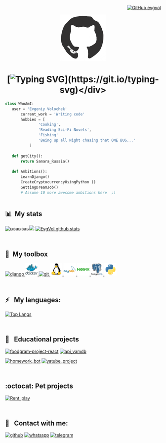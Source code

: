 <div align='right'>
	
[![GitHub evgvol](https://img.shields.io/github/followers/evgvol?label=follow&style=social)](https://github.com/evgvol)
</div>
<div align="center">
<img src="https://github.com/evgvol/evgvol/blob/main/octo.gif" alt="GitHub Logo" width="150" height="150" />
</div>


# <div align="center">[![Typing SVG](https://readme-typing-svg.herokuapp.com?color=%2336BCF7&lines=Welcome+To+My+GitHub+Profile+!)](https://git.io/typing-svg)</div>


 ```python
 class WhoAmI:
 	user = 'Evgeniy Volochek'
		current_work = 'Writing code'
		hobbies = [
				'Cooking',
				'Reading Sci-Fi Novels',
				'Fishing'
				'Being up all Night chasing that ONE BUG...'
			]
	
	def getCity():
		return Samara_Russia()
	
	def Ambitions():
		LearnDjango()
		CreateCryptocurrencyUsingPython ()
		GettingDreamJob()
		# Assume 10 more awesome ambitions here  ;)
	
 ```

## 📊 &nbsp;My stats

![ываываы](https://github-profile-summary-cards.vercel.app/api/cards/profile-details?username=evgvol&show_icons=true&title_color=fff&icon_color=79ff97&text_color=9f9f9f&bg_color=151515&count_private=true)![](https://github-profile-summary-cards.vercel.app/api/cards/productive-time?username=evgvol&show_icons=true&title_color=fff&icon_color=79ff97&text_color=9f9f9f&bg_color=151515&count_private=true)
[![EvgVol github stats](https://github-readme-stats.vercel.app/api?username=EvgVol&show_icons=true&title_color=fff&icon_color=79ff97&text_color=9f9f9f&bg_color=151515&count_private=true)](https://github.com/EvgVol)

&nbsp;

## 🧰 &nbsp;My toolbox

<p align="left"> <a href="https://www.djangoproject.com/" target="_blank" rel="noreferrer"> <img src="https://cdn.worldvectorlogo.com/logos/django.svg" alt="django" width="40" height="40"/> </a> <a href="https://www.docker.com/" target="_blank" rel="noreferrer"> <img src="https://raw.githubusercontent.com/devicons/devicon/master/icons/docker/docker-original-wordmark.svg" alt="docker" width="40" height="40"/> </a> <a href="https://git-scm.com/" target="_blank" rel="noreferrer"> <img src="https://www.vectorlogo.zone/logos/git-scm/git-scm-icon.svg" alt="git" width="40" height="40"/> </a> <a href="https://www.linux.org/" target="_blank" rel="noreferrer"> <img src="https://raw.githubusercontent.com/devicons/devicon/master/icons/linux/linux-original.svg" alt="linux" width="40" height="40"/> </a> <a href="https://www.mysql.com/" target="_blank" rel="noreferrer"> <img src="https://raw.githubusercontent.com/devicons/devicon/master/icons/mysql/mysql-original-wordmark.svg" alt="mysql" width="40" height="40"/> </a> <a href="https://www.nginx.com" target="_blank" rel="noreferrer"> <img src="https://raw.githubusercontent.com/devicons/devicon/master/icons/nginx/nginx-original.svg" alt="nginx" width="40" height="40"/> </a> <a href="https://www.postgresql.org" target="_blank" rel="noreferrer"> <img src="https://raw.githubusercontent.com/devicons/devicon/master/icons/postgresql/postgresql-original-wordmark.svg" alt="postgresql" width="40" height="40"/> </a> <a href="https://www.python.org" target="_blank" rel="noreferrer"> <img src="https://raw.githubusercontent.com/devicons/devicon/master/icons/python/python-original.svg" alt="python" width="40" height="40"/> </a> </p>

&nbsp;

## ⚡ &nbsp; My languages:

[![Top Langs](https://github-readme-stats.vercel.app/api/top-langs/?username=evgvol&layout=compact)](https://github.com/evgvol/github-readme-stats)

&nbsp;

## 📕 &nbsp; Educational projects

[![foodgram-project-react](https://github-readme-stats.vercel.app/api/pin/?username=evgvol&repo=foodgram-project-react&show_icons=true&title_color=fff&icon_color=79ff97&text_color=9f9f9f&bg_color=151515&count_private=true)](https://github.com/evgvol/foodgram-project-react) [![api_yamdb](https://github-readme-stats.vercel.app/api/pin/?username=evgvol&repo=api_yamdb&show_icons=true&title_color=fff&icon_color=79ff97&text_color=9f9f9f&bg_color=151515&count_private=true)](https://github.com/evgvol/api_yamdb)

[![homework_bot](https://github-readme-stats.vercel.app/api/pin/?username=evgvol&repo=homework_bot&show_icons=true&title_color=fff&icon_color=79ff97&text_color=9f9f9f&bg_color=151515&count_private=true)](https://github.com/evgvol/homework_bot) [![yatube_project](https://github-readme-stats.vercel.app/api/pin/?username=evgvol&repo=yatube_project&show_icons=true&title_color=fff&icon_color=79ff97&text_color=9f9f9f&bg_color=151515&count_private=true)](https://github.com/evgvol/yatube_project)

&nbsp;

## :octocat: Pet projects

[![Rent_play](https://github-readme-stats.vercel.app/api/pin/?username=evgvol&repo=rent_play&show_icons=true&title_color=fff&icon_color=79ff97&text_color=9f9f9f&bg_color=151515&count_private=true)](https://github.com/evgvol/rent_play)

&nbsp;

## 📢 &nbsp; Contact with me:
<div align="left">

[<img src='https://cdn.jsdelivr.net/npm/simple-icons@3.0.1/icons/github.svg' alt='github' height='40'>](https://github.com/EvgVol)
[<img src='https://cdn.jsdelivr.net/npm/simple-icons@3.0.1/icons/whatsapp.svg' alt='whatsapp' height='40'>](https://wa.me/qr/VEJYBKDQG64CB1)  [<img src='https://cdn.jsdelivr.net/npm/simple-icons@3.0.1/icons/telegram.svg' alt='telegram' height='40'>](https://t.me/ESVolochek)
</div>

